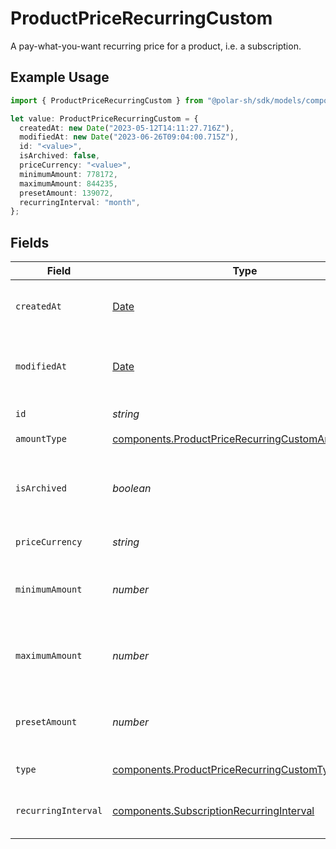 # ProductPriceRecurringCustom

A pay-what-you-want recurring price for a product, i.e. a subscription.

## Example Usage

```typescript
import { ProductPriceRecurringCustom } from "@polar-sh/sdk/models/components";

let value: ProductPriceRecurringCustom = {
  createdAt: new Date("2023-05-12T14:11:27.716Z"),
  modifiedAt: new Date("2023-06-26T09:04:00.715Z"),
  id: "<value>",
  isArchived: false,
  priceCurrency: "<value>",
  minimumAmount: 778172,
  maximumAmount: 844235,
  presetAmount: 139072,
  recurringInterval: "month",
};
```

## Fields

| Field                                                                                                                | Type                                                                                                                 | Required                                                                                                             | Description                                                                                                          |
| -------------------------------------------------------------------------------------------------------------------- | -------------------------------------------------------------------------------------------------------------------- | -------------------------------------------------------------------------------------------------------------------- | -------------------------------------------------------------------------------------------------------------------- |
| `createdAt`                                                                                                          | [Date](https://developer.mozilla.org/en-US/docs/Web/JavaScript/Reference/Global_Objects/Date)                        | :heavy_check_mark:                                                                                                   | Creation timestamp of the object.                                                                                    |
| `modifiedAt`                                                                                                         | [Date](https://developer.mozilla.org/en-US/docs/Web/JavaScript/Reference/Global_Objects/Date)                        | :heavy_check_mark:                                                                                                   | Last modification timestamp of the object.                                                                           |
| `id`                                                                                                                 | *string*                                                                                                             | :heavy_check_mark:                                                                                                   | The ID of the price.                                                                                                 |
| `amountType`                                                                                                         | [components.ProductPriceRecurringCustomAmountType](../../models/components/productpricerecurringcustomamounttype.md) | :heavy_check_mark:                                                                                                   | N/A                                                                                                                  |
| `isArchived`                                                                                                         | *boolean*                                                                                                            | :heavy_check_mark:                                                                                                   | Whether the price is archived and no longer available.                                                               |
| `priceCurrency`                                                                                                      | *string*                                                                                                             | :heavy_check_mark:                                                                                                   | The currency.                                                                                                        |
| `minimumAmount`                                                                                                      | *number*                                                                                                             | :heavy_check_mark:                                                                                                   | The minimum amount the customer can pay.                                                                             |
| `maximumAmount`                                                                                                      | *number*                                                                                                             | :heavy_check_mark:                                                                                                   | The maximum amount the customer can pay.                                                                             |
| `presetAmount`                                                                                                       | *number*                                                                                                             | :heavy_check_mark:                                                                                                   | The initial amount shown to the customer.                                                                            |
| `type`                                                                                                               | [components.ProductPriceRecurringCustomType](../../models/components/productpricerecurringcustomtype.md)             | :heavy_check_mark:                                                                                                   | The type of the price.                                                                                               |
| `recurringInterval`                                                                                                  | [components.SubscriptionRecurringInterval](../../models/components/subscriptionrecurringinterval.md)                 | :heavy_check_mark:                                                                                                   | The recurring interval of the price.                                                                                 |